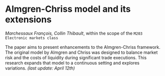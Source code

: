 # Almgren-Chriss model and its extensions
*Marchessaux François, Collin Thibault*, within the scope of the ```M203 Electronic markets class```

The paper aims to present enhancements to the Almgren-Chriss framework. The original model by Almgren and Chriss was designed to balance market risk and the costs of liquidity during significant trade executions. This research expands that model to a continuous setting and explores variations. *(last update: April 12th)*
